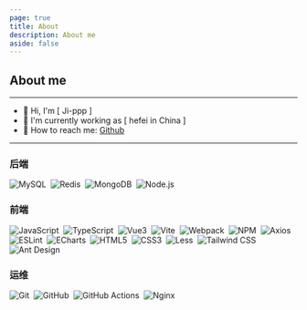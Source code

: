 ```yaml
---
page: true
title: About
description: About me
aside: false
---
```


<HotMap />

## About me

---

-   👋 Hi, I'm [ Ji-ppp ]
-   🚀️ I'm currently working as [ hefei in China ]
-   📮️ How to reach me: [Github](https://github.com/Jippp)

---

### 后端

<p>
  <!-- <img src="https://img.shields.io/badge/-Go-DCDCDC?logo=Go&logoColor=00ADD8" alt="Go" style="display: inline-block;" />&nbsp; -->
  <img src="https://img.shields.io/badge/-MySQL-4479A1?logo=MySQL&logoColor=FFF" alt="MySQL" style="display: inline-block;" />&nbsp;
  <img src="https://img.shields.io/badge/-Redis-DC382D?logo=Redis&logoColor=FFF" alt="Redis" style="display: inline-block;" />&nbsp;
  <img src="https://img.shields.io/badge/-MongoDB-47A248?logo=MongoDB&logoColor=FFF" alt="MongoDB" style="display: inline-block;" />&nbsp;
  <!-- <img src="https://img.shields.io/badge/-ElasticSearch-005571?logo=ElasticSearch&logoColor=FFF" alt="ElasticSearch" style="display: inline-block;" />&nbsp; -->
  <!-- <img src="https://img.shields.io/badge/-Logstash-A9A9A9?logo=Logstash&logoColor=005571" alt="Logstash" style="display: inline-block;" />&nbsp; -->
  <!-- <img src="https://img.shields.io/badge/-Kibana-A9A9A9?logo=Kibana&logoColor=005571" alt="Kibana" style="display: inline-block;" />&nbsp; -->
  <!-- <img src="https://img.shields.io/badge/-JWT-000?logo=JSON-Web-Tokens&logoColor=FFF" alt="JWT" style="display: inline-block;" />&nbsp; -->
  <!-- <img src="https://img.shields.io/badge/-JSON-000?logo=JSON&logoColor=FFF" alt="JSON" style="display: inline-block;" />&nbsp; -->
  <img src="https://img.shields.io/badge/-Node.js-D3D3D3?logo=Node.js&logoColor=339933" alt="Node.js" style="display: inline-block;" />&nbsp;
  <!-- <img src="https://img.shields.io/badge/-Python-A9A9A9?logo=Python&logoColor=3776AB" alt="Python" style="display: inline-block;" />&nbsp; -->
  <!-- <img src="https://img.shields.io/badge/-Spring-6DB33F?logo=Spring&logoColor=FFF" alt="Spring" style="display: inline-block;" />&nbsp; -->
  <!-- <img src="https://img.shields.io/badge/-Spring%20Boot-6DB33F?logo=Spring-Boot&logoColor=FFF" alt="Spring Boot" style="display: inline-block;" />&nbsp; -->
  <!-- <img src="https://img.shields.io/badge/-MariaDB-A9A9A9?logo=MariaDB&logoColor=003545" alt="MariaDB" style="display: inline-block;" />&nbsp; -->
  <!-- <img src="https://img.shields.io/badge/-PostgreSQL-C0C0C0?logo=PostgreSQL&logoColor=4169E1" alt="PostgreSQL" style="display: inline-block;" />&nbsp; -->
  <!-- <img src="https://img.shields.io/badge/-Oracle-C0C0C0?logo=Oracle&logoColor=F80000" alt="Oracle" style="display: inline-block;" />&nbsp; -->
  <!-- <img src="https://img.shields.io/badge/-Microsoft%20SQL%20Server-D3D3D3?logo=Microsoft-SQL-Server&logoColor=CC2927" alt="Microsoft SQL Server" style="display: inline-block;" />&nbsp; -->
  <!-- <img src="https://img.shields.io/badge/-RabbitMQ-FF6600?logo=RabbitMQ&logoColor=FFF" alt="RabbitMQ" style="display: inline-block;" />&nbsp; -->
  <!-- <img src="https://img.shields.io/badge/-Solr-D9411E?logo=Apache-Solr&logoColor=FFF" alt="Solr" style="display: inline-block;" />&nbsp; -->
  <!-- <img src="https://img.shields.io/badge/-Kafka-C0C0C0?logo=Apache-Kafka&logoColor=231F20" alt="Kafka" style="display: inline-block;" />&nbsp; -->
  <!-- <img src="https://img.shields.io/badge/-Consul-F24C53?logo=Consul&logoColor=FFF" alt="Consul" style="display: inline-block;" />&nbsp; -->
  <!-- <img src="https://img.shields.io/badge/-Tomcat-F8DC75?logo=Apache-Tomcat&logoColor=000" alt="Tomcat" style="display: inline-block;" />&nbsp; -->
  <!-- <img src="https://img.shields.io/badge/-JUnit5-25A162?logo=JUnit5&logoColor=FFF" alt="JUnit5" style="display: inline-block;" />&nbsp; -->
  <!-- <img src="https://img.shields.io/badge/-Liquibase-2962FF?logo=Liquibase&logoColor=FFF" alt="Liquibase" style="display: inline-block;" />&nbsp; -->
  <!-- <img src="https://img.shields.io/badge/-Maven-C71A36?logo=Apache-Maven&logoColor=FFF" alt="Maven" style="display: inline-block;" />&nbsp; -->
  <!-- <img src="https://img.shields.io/badge/-Gradle-D3D3D3?logo=Gradle&logoColor=02303A" alt="Gradle" style="display: inline-block;" />&nbsp; -->
  <!-- <img src="https://img.shields.io/badge/-Spring%20Security-6DB33F?logo=Spring-Security&logoColor=FFF" alt="Spring Security" style="display: inline-block;" />&nbsp; -->
  <!-- <img src="https://img.shields.io/badge/-Hibernate-59666C?logo=Hibernate&logoColor=FFF" alt="Hibernate" style="display: inline-block;" />&nbsp; -->
  <!-- <img src="https://img.shields.io/badge/-Java-F78C40?logo=OpenJDK&logoColor=FFF" alt="Java" style="display: inline-block;" />&nbsp; -->
  <!-- <img src="https://img.shields.io/badge/-Android-C0C0C0?logo=Android&logoColor=3DDC84" alt="Android" style="display: inline-block;" />&nbsp; -->
  <!-- <img src="https://img.shields.io/badge/-GraphQL-FFF?logo=GraphQL&logoColor=E10098" alt="GraphQL" style="display: inline-block;" />&nbsp; -->
</p>

### 前端

<p>
  <img src="https://img.shields.io/badge/-JavaScript-A9A9A9?logo=JavaScript&logoColor=F7DF1E" alt="JavaScript" style="display: inline-block;" />&nbsp;
  <img src="https://img.shields.io/badge/-TypeScript-C0C0C0?logo=TypeScript&logoColor=3178C6" alt="TypeScript" style="display: inline-block;" />&nbsp;
  <img src="https://img.shields.io/badge/-Vue3-C0C0C0?logo=Vue.js&logoColor=4FC08D" alt="Vue3" style="display: inline-block;" />&nbsp;
  <img src="https://img.shields.io/badge/-Vite-D3D3D3?logo=Vite&logoColor=646CFF" alt="Vite" style="display: inline-block;" />&nbsp;
  <img src="https://img.shields.io/badge/-Webpack-D3D3D3?logo=Webpack&logoColor=8DD6F9" alt="Webpack" style="display: inline-block;" />&nbsp;
  <img src="https://img.shields.io/badge/-NPM-C0C0C0?logo=npm&logoColor=CB3837" alt="NPM" style="display: inline-block;" />&nbsp;
  <img src="https://img.shields.io/badge/-Axios-C0C0C0?logo=Axios&logoColor=5A29E4" alt="Axios" style="display: inline-block;" />&nbsp;
  <img src="https://img.shields.io/badge/-ESLint-C0C0C0?logo=ESLint&logoColor=4B32C3" alt="ESLint" style="display: inline-block;" />&nbsp;
  <img src="https://img.shields.io/badge/-ECharts-C0C0C0?logo=Apache-ECharts&logoColor=AA344D" alt="ECharts" style="display: inline-block;" />&nbsp;
  <img src="https://img.shields.io/badge/-HTML5-A9A9A9?logo=HTML5&logoColor=E34F26" alt="HTML5" style="display: inline-block;" />&nbsp;
  <img src="https://img.shields.io/badge/-CSS3-A9A9A9?logo=CSS3&logoColor=1572B6" alt="CSS3" style="display: inline-block;" />&nbsp;
  <img src="https://img.shields.io/badge/-Less-D3D3D3?logo=Less&logoColor=1D365D" alt="Less" style="display: inline-block;" />&nbsp;
  <img src="https://img.shields.io/badge/-Tailwind%20CSS-FFF?logo=Tailwind-CSS&logoColor=06B6D4" alt="Tailwind CSS" style="display: inline-block;" />&nbsp;
  <img src="https://img.shields.io/badge/-Ant%20Design-C0C0C0?logo=Ant-Design&logoColor=0170FE" alt="Ant Design" style="display: inline-block;" />&nbsp;
  <!-- <img src="https://img.shields.io/badge/-jQuery-0769AD?logo=jQuery&logoColor=FFF" alt="jQuery" style="display: inline-block;" />&nbsp; -->
  <!-- <img src="https://img.shields.io/badge/-Bootstrap-7952B3?logo=Bootstrap&logoColor=FFF" alt="BootStrap" style="display: inline-block;" />&nbsp; -->
</p>

### 运维

<p>
  <img src="https://img.shields.io/badge/-Git-F05032?logo=Git&logoColor=FFF" alt="Git" style="display: inline-block;" />&nbsp;
  <img src="https://img.shields.io/badge/-GitHub-181717?logo=GitHub&logoColor=FFF" alt="GitHub" style="display: inline-block;" />&nbsp;
  <img src="https://img.shields.io/badge/-GitHub%20Actions-2088FF?logo=GitHub-Actions&logoColor=FFF" alt="GitHub Actions" style="display: inline-block;" />&nbsp;
  <!-- <img src="https://img.shields.io/badge/-Docker-2496ED?logo=Docker&logoColor=FFF" alt="Docker" style="display: inline-block;" />&nbsp; -->
  <!-- <img src="https://img.shields.io/badge/-Kubernetes-326CE5?logo=Kubernetes&logoColor=FFF" alt="Kubernetes" style="display: inline-block;" />&nbsp; -->
  <!-- <img alt="bash" src="https://img.shields.io/badge/bash-blue?logo=gnubash" style="display:inline-block"/>&nbsp; -->
  <!-- <img alt="debian" src="https://img.shields.io/badge/debian-red?logo=debian&logoColor=white" style="display:inline-block"/>&nbsp; -->
  <!-- <img src="https://img.shields.io/badge/-CentOS-262577?logo=CentOS&logoColor=FFF" alt="CentOS" style="display: inline-block;" />&nbsp; -->
  <img src="https://img.shields.io/badge/-Nginx-009639?logo=Nginx&logoColor=FFF" alt="Nginx" style="display: inline-block;" />&nbsp;
  <!-- <img src="https://img.shields.io/badge/-VMware-607078?logo=VMware&logoColor=FFF" alt="VMware" style="display: inline-block;" />&nbsp; -->
  <!-- <img src="https://img.shields.io/badge/-Prometheus-C0C0C0?logo=Prometheus&logoColor=E6522C" alt="Prometheus" style="display: inline-block;" />&nbsp; -->
  <!-- <img src="https://img.shields.io/badge/-Grafana-DCDCDC?logo=Grafana&logoColor=F46800" alt="Grafana" style="display: inline-block;" />&nbsp; -->
  <!-- <img src="https://img.shields.io/badge/-Ansible-FFF?logo=Ansible&logoColor=EE0000" alt="Ansible" style="display: inline-block;" />&nbsp; -->
  <!-- <img src="https://img.shields.io/badge/-Lua-FFF?&logo=Lua&logoColor=2C2D72" alt="Lua" style="display: inline-block;" />&nbsp; -->

</p>

<!-- ### 开发工具

<p>
  <img src="https://img.shields.io/badge/nvovim-blue?logo=vim&logoColor=white " alt="Neovim" style="display: inline-block;" />&nbsp;
  <img src="https://img.shields.io/badge/-VSCode-C0C0C0?logo=Visual-Studio-Code&logoColor=007ACC" alt="VSCode" style="display: inline-block;" />&nbsp;
   <img src="https://img.shields.io/badge/-Intellij%20IDEA-000?logo=Intellij-IDEA&logoColor=FFF" alt="Intellij IDEA" style="display: inline-block;" />&nbsp;
  <img src="https://img.shields.io/badge/-Eclipse-2C2255?logo=Eclipse&logoColor=FFF" alt="Eclipse" style="display: inline-block;" />&nbsp;
  <img src="https://img.shields.io/badge/-WebStorm-000?logo=WebStorm&logoColor=FFF" alt="WebStorm" style="display: inline-block;" />&nbsp;
  <img src="https://img.shields.io/badge/-PyCharm-C0C0C0?logo=PyCharm&logoColor=000" alt="PyCharm" style="display: inline-block;" />&nbsp;
  <img src="https://img.shields.io/badge/-Android%20Studio-C0C0C0?logo=Android-Studio&logoColor=3DDC84" alt="Android Studio" style="display: inline-block;" />&nbsp;
</p> -->

